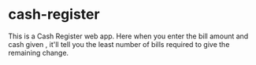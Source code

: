 # cash-register
This is a Cash Register web app.
Here when you enter the bill amount and cash given , it'll tell you the least number of bills required to give the remaining change.
